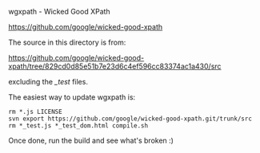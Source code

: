 wgxpath - Wicked Good XPath

https://github.com/google/wicked-good-xpath

The source in this directory is from:

https://github.com/google/wicked-good-xpath/tree/829cd0d85e51b7e23d6c4ef596cc83374ac1a430/src

excluding the *_test* files.

The easiest way to update wgxpath is:

```
rm *.js LICENSE
svn export https://github.com/google/wicked-good-xpath.git/trunk/src
rm *_test.js *_test_dom.html compile.sh
```

Once done, run the build and see what's broken :)
